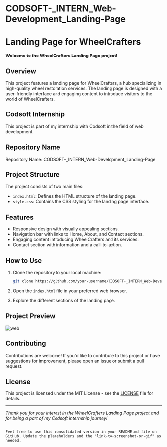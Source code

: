 # CODSOFT-_INTERN_Web-Development_Landing-Page

# Landing Page for WheelCrafters

**Welcome to the WheelCrafters Landing Page project!**

## Overview

This project features a landing page for WheelCrafters, a hub specializing in high-quality wheel restoration services. The landing page is designed with a user-friendly interface and engaging content to introduce visitors to the world of WheelCrafters.

## Codsoft Internship

This project is part of my internship with Codsoft in the field of web development.

## Repository Name

Repository Name: CODSOFT-_INTERN_Web-Development_Landing-Page

## Project Structure

The project consists of two main files:

- `index.html`: Defines the HTML structure of the landing page.
- `style.css`: Contains the CSS styling for the landing page interface.

## Features

- Responsive design with visually appealing sections.
- Navigation bar with links to Home, About, and Contact sections.
- Engaging content introducing WheelCrafters and its services.
- Contact section with information and a call-to-action.

## How to Use

1. Clone the repository to your local machine:

   ```bash
   git clone https://github.com/your-username/CODSOFT-_INTERN_Web-Development_Landing-Page.git
   ```

2. Open the `index.html` file in your preferred web browser.

3. Explore the different sections of the landing page.

## Project Preview

![web](https://github.com/Mohammed20037/CODSOFT-_INTERN_Web-Development_Landing-Page/assets/113844625/ed6bc87b-fb1e-410c-9692-f185207c052a)


## Contributing

Contributions are welcome! If you'd like to contribute to this project or have suggestions for improvement, please open an issue or submit a pull request.

## License

This project is licensed under the MIT License - see the [LICENSE](LICENSE) file for details.

---

*Thank you for your interest in the WheelCrafters Landing Page project and for being a part of my Codsoft internship journey!*
```

Feel free to use this consolidated version in your README.md file on GitHub. Update the placeholders and the "link-to-screenshot-or-gif" as needed.
